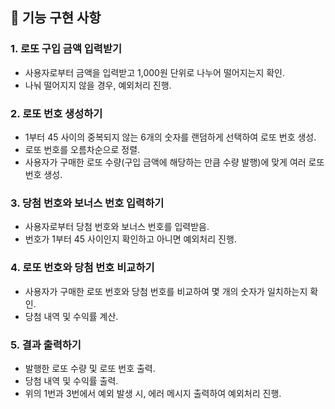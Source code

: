 ## 📍 기능 구현 사항

### 1. 로또 구입 금액 입력받기
- 사용자로부터 금액을 입력받고 1,000원 단위로 나누어 떨어지는지 확인.
- 나눠 떨어지지 않을 경우, 예외처리 진행.
  

### 2. 로또 번호 생성하기
- 1부터 45 사이의 중복되지 않는 6개의 숫자를 랜덤하게 선택하여 로또 번호 생성.
- 로또 번호를 오름차순으로 정렬.
- 사용자가 구매한 로또 수량(구입 금액에 해당하는 만큼 수량 발행)에 맞게 여러 로또 번호 생성.

### 3. 당첨 번호와 보너스 번호 입력하기
- 사용자로부터 당첨 번호와 보너스 번호를 입력받음.
- 번호가 1부터 45 사이인지 확인하고 아니면 예외처리 진행.
  

### 4. 로또 번호와 당첨 번호 비교하기
- 사용자가 구매한 로또 번호와 당첨 번호를 비교하여 몇 개의 숫자가 일치하는지 확인.
- 당첨 내역 및 수익률 계산.

### 5. 결과 출력하기
- 발행한 로또 수량 및 로또 번호 출력.
- 당첨 내역 및 수익률 출력.
- 위의 1번과 3번에서 예외 발생 시, 에러 메시지 출력하여 예외처리 진행.